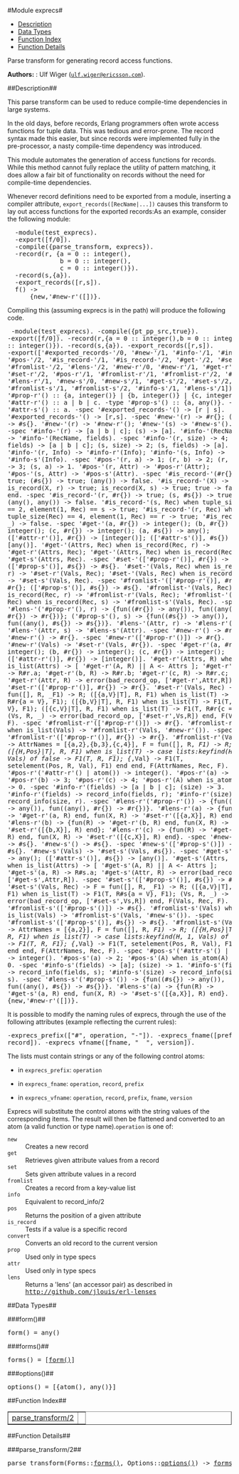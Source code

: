 

#Module exprecs#
* [Description](#description)
* [Data Types](#types)
* [Function Index](#index)
* [Function Details](#functions)


Parse transform for generating record access functions.



__Authors:__ : Ulf Wiger ([`ulf.wiger@ericsson.com`](mailto:ulf.wiger@ericsson.com)).<a name="description"></a>

##Description##


This parse transform can be used to reduce compile-time
dependencies in large systems.


In the old days, before records, Erlang programmers often wrote
access functions for tuple data. This was tedious and error-prone.
The record syntax made this easier, but since records were implemented
fully in the pre-processor, a nasty compile-time dependency was
introduced.


This module automates the generation of access functions for
records. While this method cannot fully replace the utility of
pattern matching, it does allow a fair bit of functionality on
records without the need for compile-time dependencies.


Whenever record definitions need to be exported from a module,
inserting a compiler attribute,
`export_records([RecName|...])` causes this transform
to lay out access functions for the exported records:As an example, consider the following module:
<pre>
  -module(test_exprecs).
  -export([f/0]).
  -compile({parse_transform, exprecs}).
  -record(r, {a = 0 :: integer(),
              b = 0 :: integer(),
              c = 0 :: integer()}).
  -record(s,{a}).
  -export_records([r,s]).
  f() ->
      {new,'#new-r'([])}.</pre>

Compiling this (assuming exprecs is in the path) will produce the
following code.<pre>
  -module(test_exprecs).
  -compile({pt_pp_src,true}).
  -export([f/0]).
  -record(r,{a = 0 :: integer(),b = 0 :: integer(),c = 0 :: integer()}).
  -record(s,{a}).
  -export_records([r,s]).
  -export(['#exported_records-'/0,
           '#new-'/1,
           '#info-'/1,
           '#info-'/2,
           '#pos-'/2,
           '#is_record-'/1,
           '#is_record-'/2,
           '#get-'/2,
           '#set-'/2,
           '#fromlist-'/2,
           '#lens-'/2,
           '#new-r'/0,
           '#new-r'/1,
           '#get-r'/2,
           '#set-r'/2,
           '#pos-r'/1,
           '#fromlist-r'/1,
           '#fromlist-r'/2,
           '#info-r'/1,
           '#lens-r'/1,
           '#new-s'/0,
           '#new-s'/1,
           '#get-s'/2,
           '#set-s'/2,
           '#pos-s'/1,
           '#fromlist-s'/1,
           '#fromlist-s'/2,
           '#info-s'/1,
           '#lens-s'/1]).
  -type '#prop-r'() :: {a, integer()} | {b, integer()} | {c, integer()}.
  -type '#attr-r'() :: a | b | c.
  -type '#prop-s'() :: {a, any()}.
  -type '#attr-s'() :: a.
  -spec '#exported_records-'() -> [r | s].
  '#exported_records-'() ->
      [r,s].
  -spec '#new-'(r) -> #r{};
               (s) -> #s{}.
  '#new-'(r) ->
      '#new-r'();
  '#new-'(s) ->
      '#new-s'().
  -spec '#info-'(r) -> [a | b | c];
                (s) -> [a].
  '#info-'(RecName) ->
      '#info-'(RecName, fields).
  -spec '#info-'(r, size) -> 4;
                (r, fields) -> [a | b | c];
                (s, size) -> 2;
                (s, fields) -> [a].
  '#info-'(r, Info) ->
      '#info-r'(Info);
  '#info-'(s, Info) ->
      '#info-s'(Info).
  -spec '#pos-'(r, a) -> 1;
               (r, b) -> 2;
               (r, c) -> 3;
               (s, a) -> 1.
  '#pos-'(r, Attr) ->
      '#pos-r'(Attr);
  '#pos-'(s, Attr) ->
      '#pos-s'(Attr).
  -spec '#is_record-'(#r{}) -> true;
                     (#s{}) -> true;
                     (any()) -> false.
  '#is_record-'(X) ->
      if
          is_record(X, r) ->
              true;
          is_record(X, s) ->
              true;
          true ->
              false
      end.
  -spec '#is_record-'(r, #r{}) -> true;
                     (s, #s{}) -> true;
                     (any(), any()) -> false.
  '#is_record-'(s, Rec) when tuple_size(Rec) == 2, element(1, Rec) == s ->
      true;
  '#is_record-'(r, Rec) when tuple_size(Rec) == 4, element(1, Rec) == r ->
      true;
  '#is_record-'(_, _) ->
      false.
  -spec '#get-'(a, #r{}) -> integer();
               (b, #r{}) -> integer();
               (c, #r{}) -> integer();
               (a, #s{}) -> any();
               (['#attr-r'()], #r{}) -> [integer()];
               (['#attr-s'()], #s{}) -> [any()].
  '#get-'(Attrs, Rec) when is_record(Rec, r) ->
      '#get-r'(Attrs, Rec);
  '#get-'(Attrs, Rec) when is_record(Rec, s) ->
      '#get-s'(Attrs, Rec).
  -spec '#set-'(['#prop-r'()], #r{}) -> #r{};
               (['#prop-s'()], #s{}) -> #s{}.
  '#set-'(Vals, Rec) when is_record(Rec, r) ->
      '#set-r'(Vals, Rec);
  '#set-'(Vals, Rec) when is_record(Rec, s) ->
      '#set-s'(Vals, Rec).
  -spec '#fromlist-'(['#prop-r'()], #r{}) -> #r{};
                    (['#prop-s'()], #s{}) -> #s{}.
  '#fromlist-'(Vals, Rec) when is_record(Rec, r) ->
      '#fromlist-r'(Vals, Rec);
  '#fromlist-'(Vals, Rec) when is_record(Rec, s) ->
      '#fromlist-s'(Vals, Rec).
  -spec '#lens-'('#prop-r'(), r) ->
                   {fun((#r{}) -> any()), fun((any(), #r{}) -> #r{})};
               ('#prop-s'(), s) ->
                   {fun((#s{}) -> any()), fun((any(), #s{}) -> #s{})}.
  '#lens-'(Attr, r) ->
      '#lens-r'(Attr);
  '#lens-'(Attr, s) ->
      '#lens-s'(Attr).
  -spec '#new-r'() -> #r{}.
  '#new-r'() ->
      #r{}.
  -spec '#new-r'(['#prop-r'()]) -> #r{}.
  '#new-r'(Vals) ->
      '#set-r'(Vals, #r{}).
  -spec '#get-r'(a, #r{}) -> integer();
                (b, #r{}) -> integer();
                (c, #r{}) -> integer();
                (['#attr-r'()], #r{}) -> [integer()].
  '#get-r'(Attrs, R) when is_list(Attrs) ->
      [
       '#get-r'(A, R) ||
           A <- Attrs
      ];
  '#get-r'(a, R) ->
      R#r.a;
  '#get-r'(b, R) ->
      R#r.b;
  '#get-r'(c, R) ->
      R#r.c;
  '#get-r'(Attr, R) ->
      error(bad_record_op, ['#get-r',Attr,R]).
  -spec '#set-r'(['#prop-r'()], #r{}) -> #r{}.
  '#set-r'(Vals, Rec) ->
      F = fun([], R, _F1) ->
                 R;
             ([{a,V}|T], R, F1) when is_list(T) ->
                 F1(T, R#r{a = V}, F1);
             ([{b,V}|T], R, F1) when is_list(T) ->
                 F1(T, R#r{b = V}, F1);
             ([{c,V}|T], R, F1) when is_list(T) ->
                 F1(T, R#r{c = V}, F1);
             (Vs, R, _) ->
                 error(bad_record_op, ['#set-r',Vs,R])
          end,
      F(Vals, Rec, F).
  -spec '#fromlist-r'(['#prop-r'()]) -> #r{}.
  '#fromlist-r'(Vals) when is_list(Vals) ->
      '#fromlist-r'(Vals, '#new-r'()).
  -spec '#fromlist-r'(['#prop-r'()], #r{}) -> #r{}.
  '#fromlist-r'(Vals, Rec) ->
      AttrNames = [{a,2},{b,3},{c,4}],
      F = fun([], R, _F1) ->
                 R;
             ([{H,Pos}|T], R, F1) when is_list(T) ->
                 case lists:keyfind(H, 1, Vals) of
                     false ->
                         F1(T, R, F1);
                     {_,Val} ->
                         F1(T, setelement(Pos, R, Val), F1)
                 end
          end,
      F(AttrNames, Rec, F).
  -spec '#pos-r'('#attr-r'() | atom()) -> integer().
  '#pos-r'(a) ->
      2;
  '#pos-r'(b) ->
      3;
  '#pos-r'(c) ->
      4;
  '#pos-r'(A) when is_atom(A) ->
      0.
  -spec '#info-r'(fields) -> [a | b | c];
                 (size) -> 3.
  '#info-r'(fields) ->
      record_info(fields, r);
  '#info-r'(size) ->
      record_info(size, r).
  -spec '#lens-r'('#prop-r'()) ->
                    {fun((#r{}) -> any()), fun((any(), #r{}) -> #r{})}.
  '#lens-r'(a) ->
      {fun(R) ->
              '#get-r'(a, R)
       end,
       fun(X, R) ->
              '#set-r'([{a,X}], R)
       end};
  '#lens-r'(b) ->
      {fun(R) ->
              '#get-r'(b, R)
       end,
       fun(X, R) ->
              '#set-r'([{b,X}], R)
       end};
  '#lens-r'(c) ->
      {fun(R) ->
              '#get-r'(c, R)
       end,
       fun(X, R) ->
              '#set-r'([{c,X}], R)
       end}.
  -spec '#new-s'() -> #s{}.
  '#new-s'() ->
      #s{}.
  -spec '#new-s'(['#prop-s'()]) -> #s{}.
  '#new-s'(Vals) ->
      '#set-s'(Vals, #s{}).
  -spec '#get-s'(a, #s{}) -> any();
                (['#attr-s'()], #s{}) -> [any()].
  '#get-s'(Attrs, R) when is_list(Attrs) ->
      [
       '#get-s'(A, R) ||
           A <- Attrs
      ];
  '#get-s'(a, R) ->
      R#s.a;
  '#get-s'(Attr, R) ->
      error(bad_record_op, ['#get-s',Attr,R]).
  -spec '#set-s'(['#prop-s'()], #s{}) -> #s{}.
  '#set-s'(Vals, Rec) ->
      F = fun([], R, _F1) ->
                 R;
             ([{a,V}|T], R, F1) when is_list(T) ->
                 F1(T, R#s{a = V}, F1);
             (Vs, R, _) ->
                 error(bad_record_op, ['#set-s',Vs,R])
          end,
      F(Vals, Rec, F).
  -spec '#fromlist-s'(['#prop-s'()]) -> #s{}.
  '#fromlist-s'(Vals) when is_list(Vals) ->
      '#fromlist-s'(Vals, '#new-s'()).
  -spec '#fromlist-s'(['#prop-s'()], #s{}) -> #s{}.
  '#fromlist-s'(Vals, Rec) ->
      AttrNames = [{a,2}],
      F = fun([], R, _F1) ->
                 R;
             ([{H,Pos}|T], R, F1) when is_list(T) ->
                 case lists:keyfind(H, 1, Vals) of
                     false ->
                         F1(T, R, F1);
                     {_,Val} ->
                         F1(T, setelement(Pos, R, Val), F1)
                 end
          end,
      F(AttrNames, Rec, F).
  -spec '#pos-s'('#attr-s'() | atom()) -> integer().
  '#pos-s'(a) ->
      2;
  '#pos-s'(A) when is_atom(A) ->
      0.
  -spec '#info-s'(fields) -> [a];
                 (size) -> 1.
  '#info-s'(fields) ->
      record_info(fields, s);
  '#info-s'(size) ->
      record_info(size, s).
  -spec '#lens-s'('#prop-s'()) ->
                    {fun((#s{}) -> any()), fun((any(), #s{}) -> #s{})}.
  '#lens-s'(a) ->
      {fun(R) ->
              '#get-s'(a, R)
       end,
       fun(X, R) ->
              '#set-s'([{a,X}], R)
       end}.
  f() ->
      {new,'#new-r'([])}.</pre>

It is possible to modify the naming rules of exprecs, through the use
of the following attributes (example reflecting the current rules):<pre>
  -exprecs_prefix(["#", operation, "-"]).
  -exprecs_fname([prefix, record]).
  -exprecs_vfname([fname, "__", version]).</pre>The lists must contain strings or any of the following control atoms:

* in `exprecs_prefix`: `operation`

* in `exprecs_fname`: `operation`, `record`, `prefix`

* in `exprecs_vfname`: `operation`, `record`, `prefix`, `fname`, `version`



Exprecs will substitute the control atoms with the string values of the
corresponding items. The result will then be flattened and converted to an
atom (a valid function or type name).`operation` is one of:



<dt><code>new</code></dt>

 

<dd>Creates a new record</dd>




<dt><code>get</code></dt>

 

<dd>Retrieves given attribute values from a record</dd>




<dt><code>set</code></dt>

 

<dd>Sets given attribute values in a record</dd>




<dt><code>fromlist</code></dt>

 

<dd>Creates a record from a key-value list</dd>




<dt><code>info</code></dt>

 

<dd>Equivalent to record_info/2</dd>




<dt><code>pos</code></dt>

 

<dd>Returns the position of a given attribute</dd>




<dt><code>is_record</code></dt>

 

<dd>Tests if a value is a specific record</dd>




<dt><code>convert</code></dt>

 

<dd>Converts an old record to the current version</dd>




<dt><code>prop</code></dt>

 

<dd>Used only in type specs</dd>




<dt><code>attr</code></dt>

 

<dd>Used only in type specs</dd>




<dt><code>lens</code></dt>

 

<dd>Returns a 'lens' (an accessor pair) as described in
<a href="http://github.com/jlouis/erl-lenses" target="_top"><tt>http://github.com/jlouis/erl-lenses</tt></a></dd>




<a name="types"></a>

##Data Types##




###<a name="type-form">form()</a>##



<pre>form() = any()</pre>



###<a name="type-forms">forms()</a>##



<pre>forms() = [<a href="#type-form">form()</a>]</pre>



###<a name="type-options">options()</a>##



<pre>options() = [{atom(), any()}]</pre>
<a name="index"></a>

##Function Index##


<table width="100%" border="1" cellspacing="0" cellpadding="2" summary="function index"><tr><td valign="top"><a href="#parse_transform-2">parse_transform/2</a></td><td></td></tr></table>


<a name="functions"></a>

##Function Details##

<a name="parse_transform-2"></a>

###parse_transform/2##




<pre>parse_transform(Forms::<a href="#type-forms">forms()</a>, Options::<a href="#type-options">options()</a>) -> <a href="#type-forms">forms()</a></pre>
<br></br>


